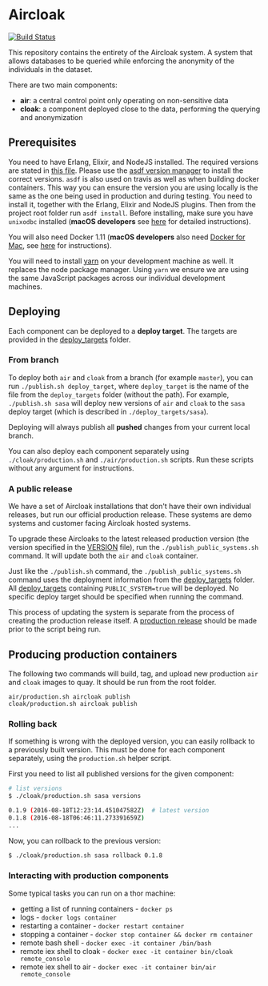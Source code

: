 Aircloak
========

[![Build
Status](https://travis-ci.com/Aircloak/aircloak.svg?token=SwtqZyez24jMwX5xQx9U&branch=develop)](https://magnum.travis-ci.com/Aircloak/aircloak)

This repository contains the entirety of the Aircloak system.
A system that allows databases to be queried while enforcing
the anonymity of the individuals in the dataset.

There are two main components:

- __air__: a central control point only operating on non-sensitive data
- __cloak__: a component deployed close to the data, performing the querying and anonymization

## Prerequisites

You need to have Erlang, Elixir, and NodeJS installed. The required versions are stated in [this file](.tool-versions).
Please use the [asdf version manager](https://github.com/asdf-vm/asdf) to install the correct versions. `asdf` is also
used on travis as well as when building docker containers.
This way you can ensure the version you are using locally is the same as the one being used in production and during testing.
You need to install it, together with the Erlang, Elixir and NodeJS plugins. Then from the project root folder run `asdf install`.
Before installing, make sure you have `unixodbc` installed (__macOS developers__ see [here](./cloak/osx_erlang_with_odbc.md) for detailed instructions).

You will also need Docker 1.11 (__macOS developers__ also need [Docker for Mac](https://docs.docker.com/docker-for-mac/), see [here](./macos_docker.md) for instructions).

You will need to install [yarn](https://yarnpkg.com/en/docs/install) on your development machine as well.
It replaces the node package manager. Using `yarn` we ensure we are using the same JavaScript packages
across our individual development machines.

## Deploying

Each component can be deployed to a __deploy target__. The targets are provided in the [deploy_targets](./deploy_targets) folder.

### From branch

To deploy both `air` and `cloak` from a branch (for example `master`), you can run `./publish.sh deploy_target`, where `deploy_target` is the name of the file from the `deploy_targets` folder (without the path). For example, `./publish.sh sasa` will deploy new versions of `air` and `cloak` to the `sasa` deploy target (which is described in `./deploy_targets/sasa`).

Deploying will always publish all __pushed__ changes from your current local branch.

You can also deploy each component separately using `./cloak/production.sh` and `./air/production.sh` scripts. Run these scripts without any argument for instructions.

### A public release

We have a set of Aircloak installations that don't have their own individual releases, but run
our official production release. These systems are demo systems and customer facing Aircloak
hosted systems.

To upgrade these Aircloaks to the latest released production version
(the version specified in the [VERSION](./VERSION) file), run the
`./publish_public_systems.sh` command. It will update both the `air` and `cloak` container.

Just like the `./publish.sh` command, the `./publish_public_systems.sh` command uses the deployment
information from the [deploy_targets](./deploy_targets) folder. All [deploy_targets](./deploy_targets)
containing `PUBLIC_SYSTEM=true` will be deployed. No specific deploy target should be specified when
running the command.

This process of updating the system is separate from the process of creating the production
release itself. A [production release](https://github.com/Aircloak/aircloak/wiki/Releases) should
be made prior to the script being run.

## Producing production containers

The following two commands will build, tag, and upload new production `air` and `cloak` images to quay. It should be run from the root folder.

```
air/production.sh aircloak publish
cloak/production.sh aircloak publish
```

### Rolling back

If something is wrong with the deployed version, you can easily rollback to a previously built version. This must be done for each component separately, using the `production.sh` helper script.

First you need to list all published versions for the given component:

```bash
# list versions
$ ./cloak/production.sh sasa versions

0.1.9 (2016-08-18T12:23:14.451047582Z)  # latest version
0.1.8 (2016-08-18T06:46:11.273391659Z)
...
```

Now, you can rollback to the previous version:

```bash
$ ./cloak/production.sh sasa rollback 0.1.8
```

### Interacting with production components

Some typical tasks you can run on a thor machine:

- getting a list of running containers - `docker ps`
- logs - `docker logs container`
- restarting a container - `docker restart container`
- stopping a container - `docker stop container && docker rm container`
- remote bash shell - `docker exec -it container /bin/bash`
- remote iex shell to cloak - `docker exec -it container bin/cloak remote_console`
- remote iex shell to air - `docker exec -it container bin/air remote_console`
